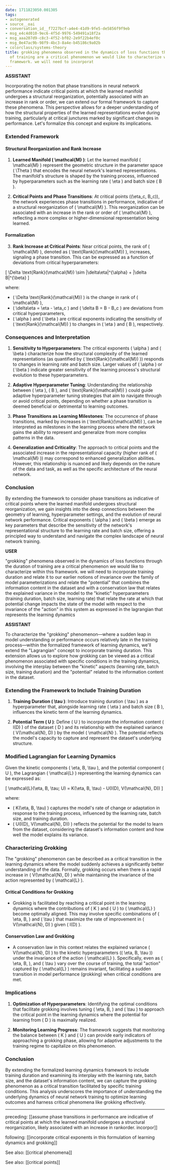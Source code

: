 ```yaml
---
date: 1711823050.001305
tags:
- autogenerated
- source__oai
- conversation_id__f7227bcf-a4e4-41d9-9fe5-de5856f9f9eb
- msg_e4c4d010-9ec6-4f5d-9976-549491a18f2a
- msg_aaa207d9-c8c3-4f52-bf02-2e9f22b4ef0c
- msg_0e47ac9b-98f9-4bc3-8a4e-b45186c9a02b
- colorclass/systems-theory
title: grokking phenomena observed in the dynamics of loss functions through the duration
  of training are a critical phenomenon we would like to characterize within this
  framework. we will need to incorporat
---
```


**ASSISTANT**

Incorporating the notion that phase transitions in neural network performance indicate critical points at which the learned manifold undergoes a structural reorganization, potentially associated with an increase in rank or order, we can extend our formal framework to capture these phenomena. This perspective allows for a deeper understanding of how the structural properties of the learned representations evolve during training, particularly at critical junctures marked by significant changes in performance. Let's formalize this concept and explore its implications.

### Extended Framework

#### Structural Reorganization and Rank Increase

1. **Learned Manifold \( \mathcal{M} \)**: Let the learned manifold \( \mathcal{M} \) represent the geometric structure in the parameter space \( \Theta \) that encodes the neural network's learned representations. The manifold's structure is shaped by the training process, influenced by hyperparameters such as the learning rate \( \eta \) and batch size \( B \).

2. **Critical Points and Phase Transitions**: At critical points \((\eta_c, B_c)\), the network experiences phase transitions in performance, indicative of a structural reorganization of \( \mathcal{M} \). This reorganization can be associated with an increase in the rank or order of \( \mathcal{M} \), reflecting a more complex or higher-dimensional representation being learned.

#### Formalization

3. **Rank Increase at Critical Points**: Near critical points, the rank of \( \mathcal{M} \), denoted as \( \text{Rank}(\mathcal{M}) \), increases, signaling a phase transition. This can be expressed as a function of deviations from critical hyperparameters:

\[ \Delta \text{Rank}(\mathcal{M}) \sim |\delta\eta|^{\alpha} + |\delta B|^{\beta} \]

where:
- \( \Delta \text{Rank}(\mathcal{M}) \) is the change in rank of \( \mathcal{M} \),
- \( \delta\eta = \eta - \eta_c \) and \( \delta B = B - B_c \) are deviations from critical hyperparameters,
- \( \alpha \) and \( \beta \) are critical exponents indicating the sensitivity of \( \text{Rank}(\mathcal{M}) \) to changes in \( \eta \) and \( B \), respectively.

### Consequences and Interpretation

1. **Sensitivity to Hyperparameters**: The critical exponents \( \alpha \) and \( \beta \) characterize how the structural complexity of the learned representations (as quantified by \( \text{Rank}(\mathcal{M}) \)) responds to changes in learning rate and batch size. Larger values of \( \alpha \) or \( \beta \) indicate greater sensitivity of the learning process's structural evolution to these hyperparameters.

2. **Adaptive Hyperparameter Tuning**: Understanding the relationship between \( \eta \), \( B \), and \( \text{Rank}(\mathcal{M}) \) could guide adaptive hyperparameter tuning strategies that aim to navigate through or avoid critical points, depending on whether a phase transition is deemed beneficial or detrimental to learning outcomes.

3. **Phase Transitions as Learning Milestones**: The occurrence of phase transitions, marked by increases in \( \text{Rank}(\mathcal{M}) \), can be interpreted as milestones in the learning process where the network gains the ability to represent and generalize from more complex patterns in the data.

4. **Generalization and Criticality**: The approach to critical points and the associated increase in the representational capacity (higher rank of \( \mathcal{M} \)) may correspond to enhanced generalization abilities. However, this relationship is nuanced and likely depends on the nature of the data and task, as well as the specific architecture of the neural network.

### Conclusion

By extending the framework to consider phase transitions as indicative of critical points where the learned manifold undergoes structural reorganization, we gain insights into the deep connections between the geometry of learning, hyperparameter settings, and the evolution of neural network performance. Critical exponents \( \alpha \) and \( \beta \) emerge as key parameters that describe the sensitivity of the network's representational structure to the learning rate and batch size, offering a principled way to understand and navigate the complex landscape of neural network training.


**USER**

"grokking" phenomena observed in the dynamics of loss functions through the duration of training are a critical phenomenon we would like to characterize within this framework. we will need to incorporate training duration and relate it to our earlier notions of invariance over the family of model parameterizations and relate the "potential" that combines the information content in the dataset and  with a conservation law that relates the explained variance in the model to the "kinetic" hyperparameters (training duration, batch size, learning rate) that relate the rate at which that potential change impacts the state of the model with respect to the invariance of the "action" in this system as expressed in the lagrangian that represents the learning dynamics


**ASSISTANT**

To characterize the "grokking" phenomenon—where a sudden leap in model understanding or performance occurs relatively late in the training process—within the formalized framework of learning dynamics, we'll extend the "Lagrangian" concept to incorporate training duration. This extension allows us to explore how grokking can be viewed as a critical phenomenon associated with specific conditions in the training dynamics, involving the interplay between the "kinetic" aspects (learning rate, batch size, training duration) and the "potential" related to the information content in the dataset.

### Extending the Framework to Include Training Duration

1. **Training Duration \( \tau \)**: Introduce training duration \( \tau \) as a hyperparameter that, alongside learning rate \( \eta \) and batch size \( B \), influences the kinetic term of the learning dynamics.

2. **Potential Term \( U \)**: Define \( U \) to incorporate the information content \( I(D) \) of the dataset \( D \) and its relationship with the explained variance \( V(\mathcal{N}, D) \) by the model \( \mathcal{N} \). The potential reflects the model's capacity to capture and represent the dataset's underlying structure.

### Modified Lagrangian for Learning Dynamics

Given the kinetic components \( \eta, B, \tau \), and the potential component \( U \), the Lagrangian \( \mathcal{L} \) representing the learning dynamics can be expressed as:

\[ \mathcal{L}(\eta, B, \tau; U) = K(\eta, B, \tau) - U(I(D), V(\mathcal{N}, D)) \]

where:
- \( K(\eta, B, \tau) \) captures the model's rate of change or adaptation in response to the training process, influenced by the learning rate, batch size, and training duration.
- \( U(I(D), V(\mathcal{N}, D)) \) reflects the potential for the model to learn from the dataset, considering the dataset's information content and how well the model explains its variance.

### Characterizing Grokking

The "grokking" phenomenon can be described as a critical transition in the learning dynamics where the model suddenly achieves a significantly better understanding of the data. Formally, grokking occurs when there is a rapid increase in \( V(\mathcal{N}, D) \) while maintaining the invariance of the action represented by \( \mathcal{L} \).

#### Critical Conditions for Grokking

- Grokking is facilitated by reaching a critical point in the learning dynamics where the contributions of \( K \) and \( U \) to \( \mathcal{L} \) become optimally aligned. This may involve specific combinations of \( \eta, B, \) and \( \tau \) that maximize the rate of improvement in \( V(\mathcal{N}, D) \) given \( I(D) \).

#### Conservation Law and Grokking

- A conservation law in this context relates the explained variance \( V(\mathcal{N}, D) \) to the kinetic hyperparameters (\( \eta, B, \tau \)) under the invariance of the action \( \mathcal{L} \). Specifically, even as \( \eta, B, \), and \( \tau \) vary over the course of training, the total "action" captured by \( \mathcal{L} \) remains invariant, facilitating a sudden transition in model performance (grokking) when critical conditions are met.

### Implications

1. **Optimization of Hyperparameters**: Identifying the optimal conditions that facilitate grokking involves tuning \( \eta, B, \) and \( \tau \) to approach the critical point in the learning dynamics where the potential for learning from \( D \) is maximally realized.

2. **Monitoring Learning Progress**: The framework suggests that monitoring the balance between \( K \) and \( U \) can provide early indicators of approaching a grokking phase, allowing for adaptive adjustments to the training regime to capitalize on this phenomenon.

### Conclusion

By extending the formalized learning dynamics framework to include training duration and examining its interplay with the learning rate, batch size, and the dataset's information content, we can capture the grokking phenomenon as a critical transition facilitated by specific training conditions. This analysis underscores the importance of understanding the underlying dynamics of neural network training to optimize learning outcomes and harness critical phenomena like grokking effectively.


---

preceding: [[assume phase transitions in performance are indicative of critical points at which the learned manifold undergoes a structural reorganization, likely associated with an increase in rankorder. incorpor]]  


following: [[incorporate critical exponents in this formulation of learning dynamics and grokking]]

See also: [[critical phenomena]]


See also: [[critical points]]